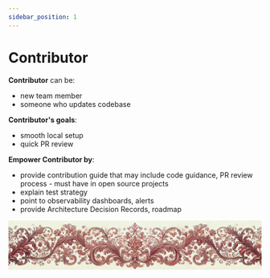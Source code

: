```yaml
---
sidebar_position: 1
---
```


# Contributor

**Contributor** can be:
- new team member
- someone who updates codebase 

**Contributor's goals**:
- smooth local setup
- quick PR review

**Empower Contributor by**:
- provide contribution guide that may include code guidance, PR review process - must have in open source projects
- explain test strategy
- point to observability dashboards, alerts
- provide Architecture Decision Records, roadmap 


![ornament](../red-small.png)
